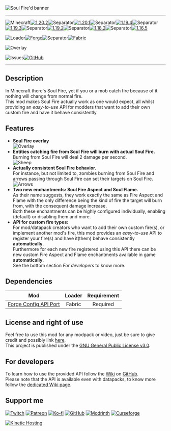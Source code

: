 ![Soul Fire'd banner](https://raw.githubusercontent.com/Nyphet/mod-fancy-assets/main/soul-fire-d/banner.gif)

---
![Minecraft](https://raw.githubusercontent.com/Nyphet/mod-fancy-assets/main/minecraft/minecraft.svg)[![1.20.2](https://raw.githubusercontent.com/Nyphet/mod-fancy-assets/main/minecraft/1-20-2.svg)](https://modrinth.com/mod/soul-fire-d/versions?g=1.20.2)![Separator](https://raw.githubusercontent.com/Nyphet/mod-fancy-assets/main/separator.svg)[![1.20.1](https://raw.githubusercontent.com/Nyphet/mod-fancy-assets/main/minecraft/1-20-1.svg)](https://modrinth.com/mod/soul-fire-d/versions?g=1.20.1)![Separator](https://raw.githubusercontent.com/Nyphet/mod-fancy-assets/main/separator.svg)[![1.19.4](https://raw.githubusercontent.com/Nyphet/mod-fancy-assets/main/minecraft/1-19-4.svg)](https://modrinth.com/mod/soul-fire-d/versions?g=1.19.4)![Separator](https://raw.githubusercontent.com/Nyphet/mod-fancy-assets/main/separator.svg)[![1.19.3](https://raw.githubusercontent.com/Nyphet/mod-fancy-assets/main/minecraft/1-19-3.svg)](https://modrinth.com/mod/soul-fire-d/versions?g=1.19.3)![Separator](https://raw.githubusercontent.com/Nyphet/mod-fancy-assets/main/separator.svg)[![1.19.2](https://raw.githubusercontent.com/Nyphet/mod-fancy-assets/main/minecraft/1-19-2.svg)](https://modrinth.com/mod/soul-fire-d/versions?g=1.19.2)![Separator](https://raw.githubusercontent.com/Nyphet/mod-fancy-assets/main/separator.svg)[![1.18.2](https://raw.githubusercontent.com/Nyphet/mod-fancy-assets/main/minecraft/1-18-2.svg)](https://modrinth.com/mod/soul-fire-d/versions?g=1.18.2)![Separator](https://raw.githubusercontent.com/Nyphet/mod-fancy-assets/main/separator.svg)[![1.16.5](https://raw.githubusercontent.com/Nyphet/mod-fancy-assets/main/minecraft/1-16-5.svg)](https://modrinth.com/mod/soul-fire-d/versions?g=1.16.5)

![Loader](https://raw.githubusercontent.com/Nyphet/mod-fancy-assets/main/loader/loader.svg)[![Forge](https://raw.githubusercontent.com/Nyphet/mod-fancy-assets/main/loader/forge.svg)](https://modrinth.com/mod/soul-fire-d/versions?l=forge)![Separator](https://raw.githubusercontent.com/Nyphet/mod-fancy-assets/main/separator.svg)[![Fabric](https://raw.githubusercontent.com/Nyphet/mod-fancy-assets/main/loader/fabric.svg)](https://modrinth.com/mod/soul-fire-d/versions?l=fabric)

![Overlay](https://raw.githubusercontent.com/Nyphet/mod-fancy-assets/main/side/client-server.svg)

![Issues](https://raw.githubusercontent.com/Nyphet/mod-fancy-assets/main/github/issues.svg)[![GitHub](https://raw.githubusercontent.com/Nyphet/mod-fancy-assets/main/github/github.svg)](https://github.com/Nyphet/soul-fire-d/issues)

---
## **Description**
In Minecraft there's Soul Fire, yet if you or a mob catch fire because of it nothing will change from normal fire.  
This mod makes Soul Fire actually work as one would expect, all whilst providing an *easy-to-use* API for modders that want to add their own custom fire and have it behave consistently.

## **Features**
- **Soul Fire overlay**  
![Overlay](https://raw.githubusercontent.com/Nyphet/mod-fancy-assets/main/soul-fire-d/overlay.gif)
- **Entities catching fire from Soul Fire will burn with actual Soul Fire.**  
Burning from Soul Fire will deal 2 damage per second.  
![Sheep](https://raw.githubusercontent.com/Nyphet/mod-fancy-assets/main/soul-fire-d/sheep.gif)
- **Actually consistent Soul Fire behavior.**  
For instance, but not limited to, zombies burning from Soul Fire and arrows passing through Soul Fire can set their targets on Soul Fire.  
![Arrows](https://raw.githubusercontent.com/Nyphet/mod-fancy-assets/main/soul-fire-d/arrow.gif)
- **Two new enchantments: Soul Fire Aspect and Soul Flame.**  
As their name suggests, they work exactly the same as Fire Aspect and Flame with the only difference being the kind of fire the target will burn from, with the consequent damage increase.  
Both these enchantments can be highly configured individually, enabling (default) or disabling them and more.  
- **API for custom fire types:**  
For mod/datapack creators who want to add their own custom fire(s), or implement another mod's fire, this mod provides an *easy-to-use* API to register your fire(s) and have it(them) behave consistently **automatically**.  
Furthermore for each new fire registered using this API there can be new custom Fire Aspect and Flame enchantments available in game **automatically**.  
See the bottom section *For developers* to know more.

## **Dependencies**
| Mod | Loader | Requirement |
| :-: | :----: | :---------: |
| [Forge Config API Port](https://modrinth.com/mod/forge-config-api-port) | Fabric | Required |

## **License and right of use**
Feel free to use this mod for any modpack or video, just be sure to give credit and possibly link [here](https://github.com/Nyphet/soul-fire-d#readme).  
This project is published under the [GNU General Public License v3.0](https://github.com/Nyphet/soul-fire-d/blob/master/LICENSE).

## **For developers**
To learn how to use the provided API follow the [Wiki](https://github.com/Nyphet/soul-fire-d/wiki) on [GitHub](https://github.com/Nyphet/soul-fire-d).  
Please note that the API is available even with datapacks, to know more follow the [dedicated Wiki page](https://github.com/Nyphet/soul-fire-d/wiki/Data-Driven-Fires).

## **Support me**
[![Twitch](https://raw.githubusercontent.com/Nyphet/mod-fancy-assets/main/twitch/twitch64.png "Twitch")](https://www.twitch.tv/crystal_spider_)
[![Patreon](https://raw.githubusercontent.com/Nyphet/mod-fancy-assets/main/patreon/patreon64.png "Patreon")](https://www.patreon.com/crystalspider)
[![Ko-fi](https://raw.githubusercontent.com/Nyphet/mod-fancy-assets/main/kofi/kofi64.png "Ko-fi")](https://ko-fi.com/crystalspider)
[![GitHub](https://raw.githubusercontent.com/Nyphet/mod-fancy-assets/main/github/github64.png "My other projects")](https://github.com/Nyphet)
[![Modrinth](https://raw.githubusercontent.com/Nyphet/mod-fancy-assets/main/modrinth/modrinth64.png "Modrinth")](https://modrinth.com/user/Nyphet)
[![Curseforge](https://raw.githubusercontent.com/Nyphet/mod-fancy-assets/main/curseforge/curseforge64.png "Curseforge")](https://www.curseforge.com/members/crystal_spider_/projects)

[![Kinetic Hosting](https://raw.githubusercontent.com/Nyphet/mod-fancy-assets/main/hosting/banner-small.png "Kinetic Hosting")](https://billing.kinetichosting.net/aff.php?aff=122)
